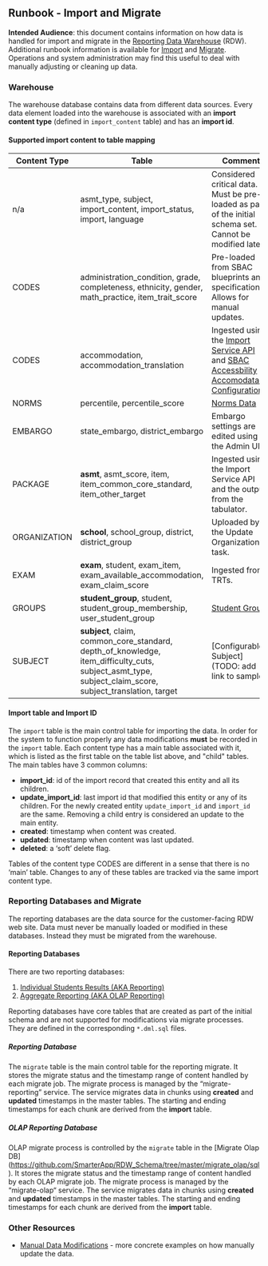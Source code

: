 ## Runbook - Import and Migrate

**Intended Audience**: this document contains information on how data is handled for import and migrate in the [Reporting Data Warehouse](../README.md) (RDW). Additional runbook information is available for [Import](Runbook.md#import-service) and [Migrate](Runbook.md#migrate-reporting). Operations and system administration may find this useful to deal with manually adjusting or cleaning up data. 

### Warehouse
The warehouse database contains data from different data sources. Every data element loaded into the warehouse is associated with an **import content type** (defined in `import_content` table) and has an **import id**. 

#### Supported import content to table mapping
|Content Type   | Table       |  Comment  | 
|-------------- | ----------- |---------- |
| n/a | asmt_type, subject,  import_content, import_status, import, language | Considered critical data. Must be pre-loaded as part of the initial schema set. Cannot be modified later. |
| CODES | administration_condition, grade, completeness, ethnicity, gender,  math_practice, item_trait_score | Pre-loaded from SBAC blueprints and specifications. Allows for manual updates. |
| CODES | accommodation, accommodation_translation | Ingested using the [Import Service API](https://github.com/SmarterApp/RDW_Ingest/blob/master/import-service/API.md) and [SBAC Accessbility Accomodataion Configuration](https://github.com/SmarterApp/AccessibilityAccommodationConfigurations/tree/RDW_DataWarehouse). |
| NORMS | percentile, percentile_score | [Norms Data](Norms.md) |
| EMBARGO | state_embargo, district_embargo | Embargo settings are edited using the Admin UI. |
| PACKAGE | **asmt**, asmt_score, item, item_common_core_standard, item_other_target | Ingested using the Import Service API and the output from the tabulator. |
| ORGANIZATION | **school**, school_group, district, district_group | Uploaded by the Update Organizations task. |
| EXAM | **exam**, student, exam_item, exam_available_accommodation, exam_claim_score | Ingested from TRTs. |
| GROUPS | **student_group**, student, student_group_membership, user_student_group | [Student Groups](StudentGroups.md) |
| SUBJECT| **subject**, claim, common_core_standard, depth_of_knowledge, item_difficulty_cuts, subject_asmt_type, subject_claim_score, subject_translation, target | [Configurable Subject] (TODO: add link to sample)|

<a name="import-id"></a>
#### Import table and Import ID

The `import` table is the main control table for importing the data. In order for the system to function properly any data modifications **must** be recorded in the `import` table. Each content type has a main table associated with it, which is listed as the first table on the table list above, and "child" tables. The main tables have 3 common columns:

- **import_id**: id of the import record that created this entity and all its children.
- **update_import_id**: last import id that modified this entity or any of its children. For the newly created entity `update_import_id` and `import_id` are the same. Removing a child entry is considered an update to the main entity.
- **created**: timestamp when content was created.
- **updated**: timestamp when content was last updated.
- **deleted**: a ‘soft’ delete flag.

Tables of the content type CODES are different in a sense that there is no ‘main’ table. Changes to any of these tables are tracked via the same import content type.

### Reporting Databases and Migrate
The reporting databases are the data source for the customer-facing RDW web site. Data must never be manually loaded or modified in these databases. Instead they must be migrated from the warehouse. 

#### Reporting Databases
There are two reporting databases: 
1. [Individual Students Results (AKA Reporting)](https://github.com/SmarterApp/RDW_Schema/tree/master/reporting/sql)
2. [Aggregate Reporting (AKA OLAP Reporting)](https://github.com/SmarterApp/RDW_Schema/tree/master/reporting_olap/sql)

Reporting databases have core tables that are created as part of the initial schema and are not supported for modifications via migrate processes. 
They are defined in the corresponding `*.dml.sql` files. 

##### Reporting Database
The `migrate` table is the main control table for the reporting migrate. It stores the migrate status and the timestamp range of content handled by each migrate job. The migrate process is managed by the “migrate-reporting” service. The service migrates data in chunks using **created** and **updated** timestamps in the master tables. The starting and ending timestamps for each chunk are derived from the **import** table.

##### OLAP Reporting Database
OLAP migrate process is controlled by the `migrate` table in the [Migrate Olap DB] (https://github.com/SmarterApp/RDW_Schema/tree/master/migrate_olap/sql). It stores the migrate status and the timestamp range of content handled by each OLAP migrate job. The migrate process is managed by the “migrate-olap“ service. The service migrates data in chunks using **created** and **updated** timestamps in the master tables. The starting and ending timestamps for each chunk are derived from the **import** table.

### Other Resources
* [Manual Data Modifications](Runbook.ManualDataModifications.md) - more concrete examples on how manually update the data.